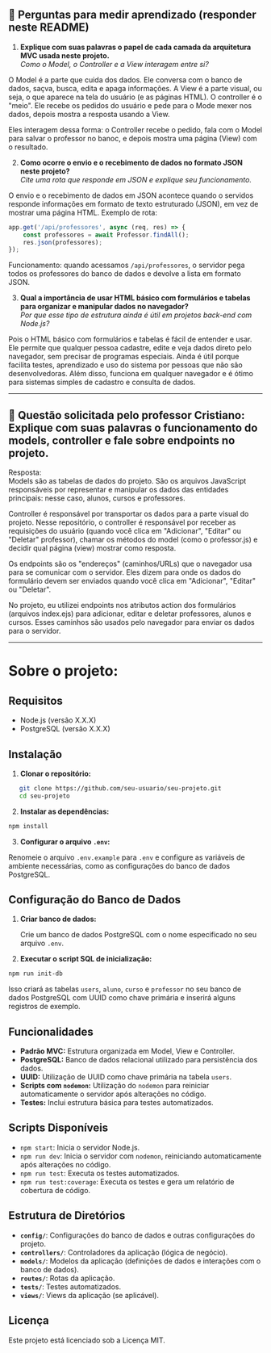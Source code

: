 ## 🧠 Perguntas para medir aprendizado (responder neste README)

1. **Explique com suas palavras o papel de cada camada da arquitetura MVC usada neste projeto.**  
   *Como o Model, o Controller e a View interagem entre si?*

O Model é a parte que cuida dos dados. Ele conversa com o banco de dados, saçva, busca, edita e apaga informações. A View é a parte visual, ou seja, o que aparece na tela do usuário (e as páginas HTML). O controller é o "meio". Ele recebe os pedidos do usuário e pede para o Mode mexer nos dados, depois mostra a resposta usando a View.

Eles interagem dessa forma: o Controller recebe o pedido, fala com o Model para salvar o professor no banoc, e depois mostra uma página (View) com o resultado.

2. **Como ocorre o envio e o recebimento de dados no formato JSON neste projeto?**  
   *Cite uma rota que responde em JSON e explique seu funcionamento.*

O envio e o recebimento de dados em JSON acontece quando o servidos responde informações em formato de texto estruturado (JSON), em vez de mostrar uma página HTML. Exemplo de rota:

```javascript 
app.get('/api/professores', async (req, res) => {
    const professores = await Professor.findAll();
    res.json(professores);
});
```
Funcionamento: quando acessamos `/api/professores`, o servidor pega todos os professores do banco de dados e devolve a lista em formato JSON. 

3. **Qual a importância de usar HTML básico com formulários e tabelas para organizar e manipular dados no navegador?**  
   *Por que esse tipo de estrutura ainda é útil em projetos back-end com Node.js?*

Pois o HTML básico com formulários e tabelas é fácil de entender e usar. Ele permite que qualquer pessoa cadastre, edite e veja dados direto pelo navegador, sem precisar de programas especiais. 
Ainda é útil porque facilita testes, aprendizado e uso do sistema por pessoas que não são desenvolvedoras. Além disso, funciona em qualquer navegador e é ótimo para sistemas simples de cadastro e consulta de dados.

---

## 📝 Questão solicitada pelo professor Cristiano: Explique com suas palavras o funcionamento do models, controller e fale sobre endpoints no projeto.

Resposta: <br>
Models são as tabelas de dados do projeto. São os arquivos JavaScript responsáveis por representar e manipular os dados das entidades principais: nesse caso, alunos, cursos e professores.

Controller é responsável por transportar os dados para a parte visual do projeto. Nesse repositório, o controller é responsável por receber as requisições do usuário (quando você clica em "Adicionar", "Editar" ou "Deletar" professor), chamar os métodos do model (como o professor.js) e decidir qual página (view) mostrar como resposta.

Os endpoints são os "endereços" (caminhos/URLs) que o navegador usa para se comunicar com o servidor. Eles dizem para onde os dados do formulário devem ser enviados quando você clica em "Adicionar", "Editar" ou "Deletar".

No projeto, eu utilizei endpoints nos atributos action dos formulários (arquivos index.ejs) para adicionar, editar e deletar professores, alunos e cursos. Esses caminhos são usados pelo navegador para enviar os dados para o servidor.

---------------

# Sobre o projeto:

## Requisitos

- Node.js (versão X.X.X)
- PostgreSQL (versão X.X.X)

## Instalação

1. **Clonar o repositório:**

```bash
   git clone https://github.com/seu-usuario/seu-projeto.git
   cd seu-projeto
```

2. **Instalar as dependências:**
    
```bash
npm install
```
    
3. **Configurar o arquivo `.env`:**

Renomeie o arquivo `.env.example` para `.env` e configure as variáveis de ambiente necessárias, como as configurações do banco de dados PostgreSQL.
    

Configuração do Banco de Dados
------------------------------

1. **Criar banco de dados:**
    
    Crie um banco de dados PostgreSQL com o nome especificado no seu arquivo `.env`.
    
2. **Executar o script SQL de inicialização:**
    
```bash
npm run init-db
```
    
Isso criará as tabelas `users`, `aluno`, `curso` e `professor` no seu banco de dados PostgreSQL com UUID como chave primária e inserirá alguns registros de exemplo.
    

Funcionalidades
---------------

* **Padrão MVC:** Estrutura organizada em Model, View e Controller.
* **PostgreSQL:** Banco de dados relacional utilizado para persistência dos dados.
* **UUID:** Utilização de UUID como chave primária na tabela `users`.
* **Scripts com `nodemon`:** Utilização do `nodemon` para reiniciar automaticamente o servidor após alterações no código.
* **Testes:** Inclui estrutura básica para testes automatizados.

Scripts Disponíveis
-------------------

* `npm start`: Inicia o servidor Node.js.
* `npm run dev`: Inicia o servidor com `nodemon`, reiniciando automaticamente após alterações no código.
* `npm run test`: Executa os testes automatizados.
* `npm run test:coverage`: Executa os testes e gera um relatório de cobertura de código.

Estrutura de Diretórios
-----------------------

* **`config/`**: Configurações do banco de dados e outras configurações do projeto.
* **`controllers/`**: Controladores da aplicação (lógica de negócio).
* **`models/`**: Modelos da aplicação (definições de dados e interações com o banco de dados).
* **`routes/`**: Rotas da aplicação.
* **`tests/`**: Testes automatizados.
* **`views/`**: Views da aplicação (se aplicável).

Licença
-------

Este projeto está licenciado sob a Licença MIT.
